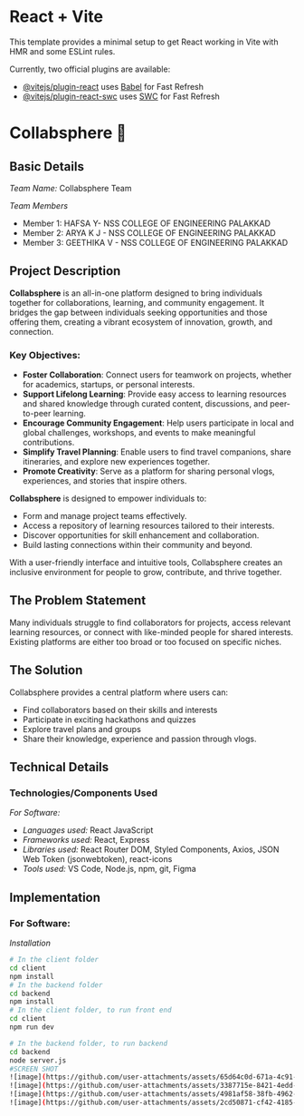 # React + Vite

This template provides a minimal setup to get React working in Vite with HMR and some ESLint rules.

Currently, two official plugins are available:

- [@vitejs/plugin-react](https://github.com/vitejs/vite-plugin-react/blob/main/packages/plugin-react/README.md) uses [Babel](https://babeljs.io/) for Fast Refresh
- [@vitejs/plugin-react-swc](https://github.com/vitejs/vite-plugin-react-swc) uses [SWC](https://swc.rs/) for Fast Refresh
# Collabsphere 🎯

## Basic Details

*Team Name:* Collabsphere Team

*Team Members*
*   Member 1: HAFSA Y- NSS COLLEGE OF ENGINEERING PALAKKAD
*   Member 2: ARYA K J -  NSS COLLEGE OF ENGINEERING PALAKKAD
*   Member 3: GEETHIKA V   - NSS COLLEGE OF ENGINEERING PALAKKAD



## Project Description

**Collabsphere** is an all-in-one platform designed to bring individuals together for collaborations, learning, and community engagement. It bridges the gap between individuals seeking opportunities and those offering them, creating a vibrant ecosystem of innovation, growth, and connection.

### Key Objectives:
- **Foster Collaboration**: Connect users for teamwork on projects, whether for academics, startups, or personal interests.
- **Support Lifelong Learning**: Provide easy access to learning resources and shared knowledge through curated content, discussions, and peer-to-peer learning.
- **Encourage Community Engagement**: Help users participate in local and global challenges, workshops, and events to make meaningful contributions.
- **Simplify Travel Planning**: Enable users to find travel companions, share itineraries, and explore new experiences together.
- **Promote Creativity**: Serve as a platform for sharing personal vlogs, experiences, and stories that inspire others.

**Collabsphere** is designed to empower individuals to:
- Form and manage project teams effectively.
- Access a repository of learning resources tailored to their interests.
- Discover opportunities for skill enhancement and collaboration.
- Build lasting connections within their community and beyond.

With a user-friendly interface and intuitive tools, Collabsphere creates an inclusive environment for people to grow, contribute, and thrive together.

## The Problem Statement

Many individuals struggle to find collaborators for projects, access relevant learning resources, or connect with like-minded people for shared interests. Existing platforms are either too broad or too focused on specific niches.

## The Solution

Collabsphere provides a central platform where users can:
*  Find collaborators based on their skills and interests
*  Participate in exciting hackathons and quizzes
*   Explore travel plans and groups
* Share their knowledge, experience and passion through vlogs.

## Technical Details

### Technologies/Components Used

*For Software:*

*   *Languages used:*
    React JavaScript
*   *Frameworks used:*
    React, Express
*   *Libraries used:*
    React Router DOM, Styled Components, Axios, JSON Web Token (jsonwebtoken), react-icons
*   *Tools used:*
    VS Code, Node.js, npm, git, Figma


## Implementation

### For Software:

*Installation*
```bash
# In the client folder
cd client
npm install
# In the backend folder
cd backend
npm install
# In the client folder, to run front end
cd client
npm run dev

# In the backend folder, to run backend
cd backend
node server.js
#SCREEN SHOT
![image](https://github.com/user-attachments/assets/65d64c0d-671a-4c91-afac-f62b871c04c5)
![image](https://github.com/user-attachments/assets/3387715e-8421-4edd-bd43-8f7cf495f602)
![image](https://github.com/user-attachments/assets/4981af58-38fb-4962-a44c-e179e0469704)
![image](https://github.com/user-attachments/assets/2cd50871-cf42-4185-b3d4-41d3d06ee41b)




